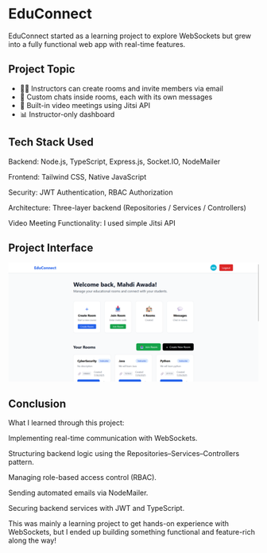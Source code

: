 # EduConnect
EduConnect started as a learning project to explore WebSockets but grew into a fully functional web app with real-time features.

## Project Topic
- 👨‍🏫 Instructors can create rooms and invite members via email
- 💬 Custom chats inside rooms, each with its own messages
- 🎥 Built-in video meetings using Jitsi API
- 📊 Instructor-only dashboard

## Tech Stack Used

Backend: Node.js, TypeScript, Express.js, Socket.IO, NodeMailer

Frontend: Tailwind CSS, Native JavaScript

Security: JWT Authentication, RBAC Authorization

Architecture: Three-layer backend (Repositories / Services / Controllers)

Video Meeting Functionality: I used simple Jitsi API

## Project Interface

![User Dashboard Page](./screenshots/user_dashboard1.png)

## Conclusion

What I learned through this project:

Implementing real-time communication with WebSockets.

Structuring backend logic using the Repositories–Services–Controllers pattern.

Managing role-based access control (RBAC).

Sending automated emails via NodeMailer.

Securing backend services with JWT and TypeScript.

This was mainly a learning project to get hands-on experience with WebSockets, but I ended up building something functional and feature-rich along the way!
